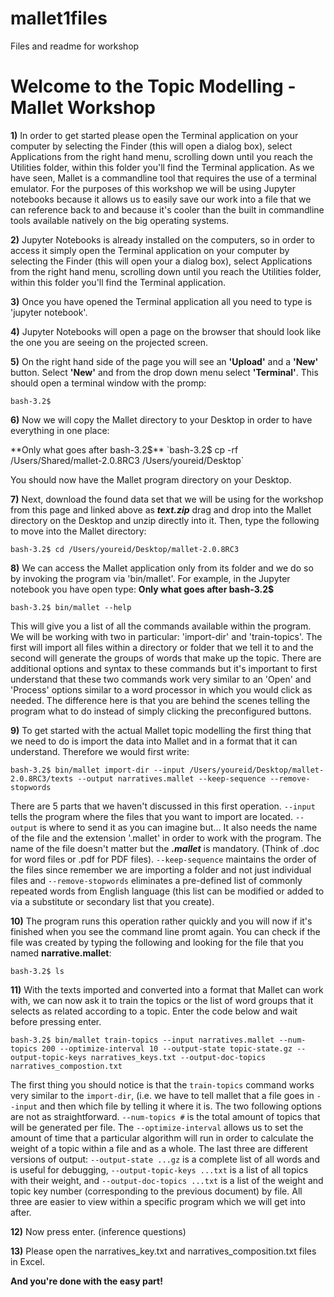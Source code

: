 # mallet1files
Files and readme for workshop

<H1>Welcome to the Topic Modelling - Mallet Workshop</H1>  

**1)** In order to get started please open the Terminal application on your computer by selecting the Finder (this will open a dialog box), select Applications from the right hand menu, scrolling down until you reach the Utilities folder, within this folder you'll find the Terminal application. As we have seen, Mallet is a commandline tool that requires the use of a terminal emulator. For the purposes of this workshop we will be using Jupyter notebooks because it allows us to easily save our work into a file that we can reference back to and because it's cooler than the built in commandline tools available natively on the big operating systems.

**2)** Jupyter Notebooks is already installed on the computers, so in order to access it simply open the Terminal application on your computer by selecting the Finder (this will open your a dialog box), select Applications from the right hand menu, scrolling down until you reach the Utilities folder, within this folder you'll find the Terminal application.

**3)** Once you have opened the Terminal application all you need to type is 'jupyter notebook'. 

**4)** Jupyter Notebooks will open a page on the browser that should look like the one you are seeing on the projected screen.

**5)** On the right hand side of the page you will see an <b>'Upload'</b> and a <b>'New'</b> button. Select <b>'New'</b> and from the drop down menu select <b>'Terminal'</b>. This should open a terminal window with the promp:

`bash-3.2$`

**6)** Now we will copy the Mallet directory to your Desktop in order to have everything in one place:

**Only what goes after bash-3.2$**
`bash-3.2$ cp -rf /Users/Shared/mallet-2.0.8RC3 /Users/youreid/Desktop` 

You should now have the Mallet program directory on your Desktop. 

**7)** Next, download the found data set that we will be using for the workshop from this page and linked above as ***text.zip*** drag and drop into the Mallet directory on the Desktop and unzip directly into it. Then, type the following to move into the Mallet directory:

`bash-3.2$ cd /Users/youreid/Desktop/mallet-2.0.8RC3`


**8)** We can access the Mallet application only from its folder and we do so by invoking the program via 'bin/mallet'. For example, in the Jupyter notebook you have open type: **Only what goes after bash-3.2$**

`bash-3.2$ bin/mallet --help`

This will give you a list of all the commands available within the program. We will be working with two in particular:
'import-dir' and 'train-topics'. The first will import all files within a directory or folder that we tell it to and the second will generate the groups of words that make up the topic. There are additional options and syntax to these commands but it's important to first understand that these two commands work very similar to an 'Open' and 'Process'  options similar to a word processor in which you would click as needed. The difference here is that you are behind the scenes telling the program what to do instead of simply clicking the preconfigured buttons.

**9)** To get started with the actual Mallet topic modelling the first thing that we need to do is import the data into Mallet and in a format that it can understand. Therefore we would first write:

`bash-3.2$ bin/mallet import-dir --input /Users/youreid/Desktop/mallet-2.0.8RC3/texts --output narratives.mallet --keep-sequence --remove-stopwords`

There are 5 parts that we haven't discussed in this first operation. 
`--input` tells the program where the files that you want to import are located.
`--output` is where to send it as you can imagine but... 
It also needs the name of the file and the extension '.mallet' in order to work with the program. The name of the file doesn't matter but the ***.mallet*** is mandatory. (Think of .doc for word files or .pdf for PDF files). 
`--keep-sequence` maintains the order of the files since remember we are importing a folder and not just individual files and 
`--remove-stopwords` eliminates a pre-defined list of commonly repeated words from English language (this list can be modified or added to via a substitute or secondary list that you create).  

**10)** The program runs this operation rather quickly and you will now if it's finished when you see the command line promt again. You can check if the file was created by typing the following and looking for the file that you named **narrative.mallet**:

`bash-3.2$ ls`

**11)** With the texts imported and converted into a format that Mallet can work with, we can now ask it to train the topics or the list of word groups that it selects as related according to a topic. Enter the code below and wait before pressing enter. 

`bash-3.2$ bin/mallet train-topics --input narratives.mallet --num-topics 200 --optimize-interval 10 --output-state topic-state.gz --output-topic-keys narratives_keys.txt --output-doc-topics narratives_compostion.txt`

The first thing you should notice is that the `train-topics` command works very similar to the `import-dir`, (i.e. we have to tell mallet that a file goes in `--input` and then which file by telling it where it is. The two following options are not as straightforward. `--num-topics #` is the total amount of topics that will be generated per file. The `--optimize-interval` allows us to set the amount of time that a particular algorithm will run in order to calculate the weight of a topic within a file and as a whole. The last three are different versions of output: `--output-state ...gz` is a complete list of all words and is useful for debugging, `--output-topic-keys ...txt` is a list of all topics with their weight, and `--output-doc-topics ...txt` is a list of the weight and topic key number (corresponding to the previous document) by file. All three are easier to view within a specific program which we will get into after.  

**12)** Now press enter. (inference questions)

**13)** Please open the narratives_key.txt and narratives_composition.txt files in Excel. 

**And you're done with the easy part!** 

